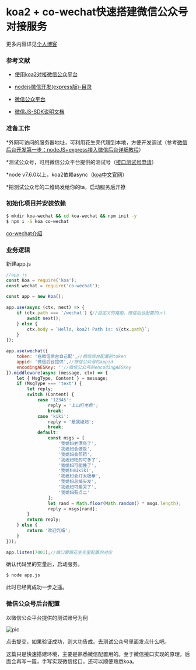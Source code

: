 # koa2 + co-wechat快速搭建微信公众号对接服务
更多内容详见[个人博客](http://blog.csdn.net/zhaolandelong/article/details/79086077)

### 参考文献

* [使用koa2对接微信公众平台](https://www.jianshu.com/p/7a4ba7f752f1)

* [nodejs微信开发(express版)-目录](http://blog.csdn.net/zzwwjjdj1/article/details/52222653)

* [微信公众平台](https://mp.weixin.qq.com/wiki?t=resource/res_main&id=mp1445241432)

* [微信JS-SDK说明文档](https://mp.weixin.qq.com/wiki?t=resource/res_main&id=mp1421141115)

### 准备工作

*外网可访问的服务器地址，可利用花生壳代理到本地，方便开发调试（参考[微信后台开发第一步：nodeJS+express接入微信后台详细教程](https://www.cnblogs.com/xuange306/p/4971702.html)）

*测试公众号，可用微信公众平台提供的测试号（[接口测试号申请](https://mp.weixin.qq.com/wiki?t=resource/res_main&id=mp1421137522)）

*node v7.6.0以上，koa2依赖async（[koa中文官网](https://koa.bootcss.com/)）

*把测试公众号的二维码发给你的ta，启动服务后开撩

### 初始化项目并安装依赖

```bash
$ mkdir koa-wechat && cd koa-wechat && npm init -y  
$ npm i -S koa co-wechat 
```
[co-wechat介绍](https://github.com/node-webot/co-wechat)

### 业务逻辑

新建app.js
```js
//app.js  
const Koa = require('koa');  
const wechat = require('co-wechat');  
  
const app = new Koa();  
  
app.use(async (ctx, next) => {  
    if (ctx.path === '/wechat') {//自定义的路由，微信后台配置的url  
        await next();  
    } else {  
        ctx.body = `Hello, koa2! Path is: ${ctx.path}`;  
    }  
});  
  
app.use(wechat({  
    token: '在微信后台自己配',//微信后台配置的token  
    appid: '微信后台提供',//微信公众号的appid  
    encodingAESKey: ''//微信公众号的encodingAESKey  
}).middleware(async (message, ctx) => {  
    let { MsgType, Content } = message;  
    if (MsgType === 'text') {  
        let reply;  
        switch (Content) {  
            case '12345':  
                reply = '上山打老虎';  
                break;  
            case 'kiki':  
                reply = '是我媳妇';  
                break;  
            default:  
                const msgs = [  
                    '我媳妇老漂亮了',  
                    '我媳妇会做饭',  
                    '我媳妇会煎药',  
                    '我媳妇吃的可多了',  
                    '我媳妇可能睡了',  
                    '我媳妇叫kiki',  
                    '我媳妇会打太极拳',  
                    '我媳妇总掉头发',  
                    '我媳妇可爱哭了',  
                    '我媳妇有点二'  
                ];  
                let rand = Math.floor(Math.random() * msgs.length);  
                reply = msgs[rand];  
        }  
        return reply;  
    } else {  
        return '欢迎光临';  
    }  
}));  
  
app.listen(7001);//端口要跟花生壳里配置的对应
```

确认代码里的变量后，启动服务。

```bash
$ node app.js
```

此时已经离成功一步之遥。

### 微信公众号后台配置

以微信公众平台提供的测试账号为例

![pic](http://img.blog.csdn.net/20180117155110534?watermark/2/text/aHR0cDovL2Jsb2cuY3Nkbi5uZXQvemhhb2xhbmRlbG9uZw==/font/5a6L5L2T/fontsize/400/fill/I0JBQkFCMA==/dissolve/70/gravity/SouthEast)

点击提交，如果验证成功，则大功告成。去测试公众号里面发点什么吧。

这篇只是快速搭建环境，主要是熟悉微信配置用的。至于微信接口实现的原理，后面会再写一篇，手写实现微信接口，还可以顺便熟悉koa。